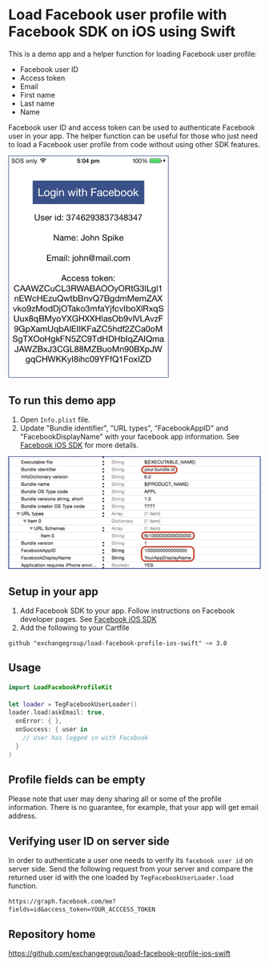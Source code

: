 # Load Facebook user profile with Facebook SDK on iOS using Swift

This is a demo app and a helper function for loading Facebook user profile:

* Facebook user ID
* Access token
* Email
* First name
* Last name
* Name

Facebook user ID and access token can be used to authenticate Facebook user in your app.
The helper function can be useful for those who just need to load a Facebook user profile from code without using other SDK features.

<img src="https://github.com/exchangegroup/load-facebook-profile-ios-swift/raw/master/graphics/load_facebook_profile_ios_swift.png" alt="Load Facebook user profile on iOS swift with Facebook SDK" width="320">

## To run this demo app

1. Open `Info.plist` file.
2. Update "Bundle identifier", "URL types", "FacebookAppID" and "FacebookDisplayName" with your facebook app information. See [Facebook iOS SDK](https://developers.facebook.com/docs/ios/getting-started) for more details.

<img src='https://raw.githubusercontent.com/exchangegroup/load-facebook-profile-ios-swift/master/graphics/facebook_demo_update_info_plist.png' width='616' alt='change plist'>

## Setup in your app

1. Add Facebook SDK to your app. Follow instructions on Facebook developer pages. See [Facebook iOS SDK](https://developers.facebook.com/docs/ios/getting-started)
2. Add the following to your Cartfile

```
github "exchangegroup/load-facebook-profile-ios-swift" ~> 3.0
```

## Usage

```Swift
import LoadFacebookProfileKit

let loader = TegFacebookUserLoader()
loader.load(askEmail: true,
  onError: { },
  onSuccess: { user in
    // User has logged in with Facebook
  }
)
```

## Profile fields can be empty

Please note that user may deny sharing all or some of the profile information. There is no guarantee, for example, that your app will get email address.

## Verifying user ID on server side

In order to authenticate a user one needs to verify its `facebook user id` on server side. Send the following request from your server and compare the returned user id with the one loaded by `TegFacebookUserLoader.load` function.

```
https://graph.facebook.com/me?fields=id&access_token=YOUR_ACCCESS_TOKEN
```

## Repository home

https://github.com/exchangegroup/load-facebook-profile-ios-swift
